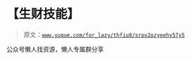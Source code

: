 # 【生财技能】

> 原文：[`www.yuque.com/for_lazy/thfiu8/srpv2ozyeehy57y5`](https://www.yuque.com/for_lazy/thfiu8/srpv2ozyeehy57y5)

<ne-p id="ub9bd1798" data-lake-id="ub9bd1798"><ne-text id="u02bb712f">公众号懒人找资源，懒人专属群分享</ne-text></ne-p>
